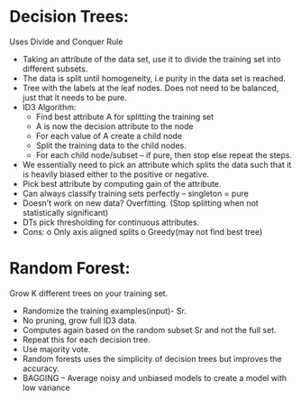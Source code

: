 # Decision Trees: 
Uses Divide and Conquer Rule
-	Taking an attribute of the data set, use it to divide the training set into different subsets. 
-	The data is split until homogeneity, i.e purity in the data set is reached.
-	Tree with the labels at the leaf nodes. Does not need to be balanced, just that it needs to be pure.
-	ID3 Algorithm: 
    - Find best attribute A for splitting the training set
    - A is now the decision attribute to the node
    - For each value of A create a child node
    - Split the training data to the child nodes.
    - For each child node/subset – if pure, then stop else repeat the steps.
-	We essentially need to pick an attribute which splits the data such that it is heavily biased either to the positive or negative.
-	Pick best attribute by computing gain of the attribute.
-	Can always classify training sets perfectly – singleton = pure
-	Doesn’t work on new data? Overfitting. (Stop splitting when not statistically significant)
-	DTs pick thresholding for continuous attributes.
-	Cons: 
    o	Only axis aligned splits
    o	Greedy(may not find best tree)

# Random Forest:
Grow K different trees on your training set.
-	Randomize the training examples(input)- Sr.
-	No pruning, grow full ID3 data.
-	Computes again based on the random subset Sr and not the full set.
-	Repeat this for each decision tree.
-	Use majority vote.
-	Random forests uses the simplicity of decision trees but improves the accuracy.
-	BAGGING – Average noisy and unbiased models to create a model with low variance
